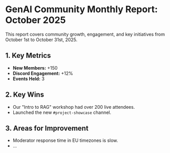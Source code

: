 # GenAI Community Monthly Report: October 2025

This report covers community growth, engagement, and key initiatives from October 1st to October 31st, 2025.

## 1. Key Metrics
* **New Members:** +150
* **Discord Engagement:** +12%
* **Events Held:** 3

## 2. Key Wins
* Our "Intro to RAG" workshop had over 200 live attendees.
* Launched the new `#project-showcase` channel.

## 3. Areas for Improvement
* Moderator response time in EU timezones is slow.
* ...
